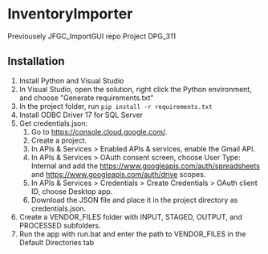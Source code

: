 # InventoryImporter
Previousely JFGC_ImportGUI repo Project DPG_311

## Installation
1. Install Python and Visual Studio
2. In Visual Studio, open the solution, right click the Python environment, and choose "Generate requirements.txt"
3. In the project folder, run `pip install -r requirements.txt`
4. Install ODBC Driver 17 for SQL Server
5. Get credentials.json:
    1. Go to https://console.cloud.google.com/.
    2. Create a project.
    3. In APIs & Services > Enabled APIs & services, enable the Gmail API.
    4. In APIs & Services > OAuth consent screen, choose User Type: Internal and add the https://www.googleapis.com/auth/spreadsheets and https://www.googleapis.com/auth/drive scopes.
    5. In APIs & Services > Credentials > Create Credentials > OAuth client ID, choose Desktop app.
    6. Download the JSON file and place it in the project directory as credentials.json.
6. Create a VENDOR_FILES folder with INPUT, STAGED, OUTPUT, and PROCESSED subfolders.
7. Run the app with run.bat and enter the path to VENDOR_FILES in the Default Directories tab